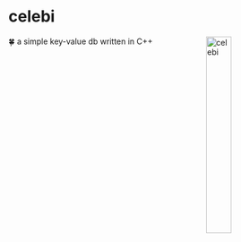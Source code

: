 # celebi

<img align="right" alt="celebi" src="https://img.caiyifan.cn/typora_picgo/af204c2381a4d78eae3f801521137bbf63ffd944.png" height="30%" width="30%"/>

:four_leaf_clover: a simple key-value db written in C++

